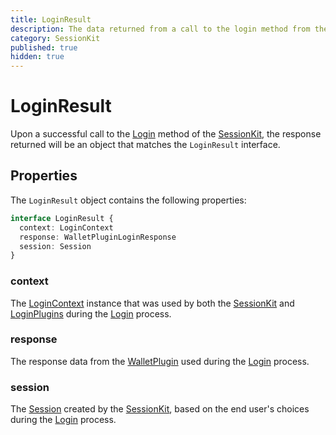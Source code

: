 ```yaml
---
title: LoginResult
description: The data returned from a call to the login method from the Session Kit.
category: SessionKit
published: true
hidden: true
---
```


# LoginResult

Upon a successful call to the [Login](/docs/sessionkit/login) method of the [SessionKit](/docs/sessionkit/session-kit-factory), the response returned will be an object that matches the `LoginResult` interface.

## Properties

The `LoginResult` object contains the following properties:

```ts
interface LoginResult {
  context: LoginContext
  response: WalletPluginLoginResponse
  session: Session
}
```

### context

The [LoginContext](/docs/sessionkit/login-context) instance that was used by both the [SessionKit](/docs/sessionkit/session-kit-factory) and [LoginPlugins](/docs/sessionkit/plugin-login) during the [Login](/docs/sessionkit/login) process.

### response

The response data from the [WalletPlugin](/docs/sessionkit/plugin-wallet) used during the [Login](/docs/sessionkit/login) process.

### session

The [Session](/docs/sessionkit/session) created by the [SessionKit](/docs/sessionkit/session-kit-factory), based on the end user's choices during the [Login](/docs/sessionkit/login) process.
